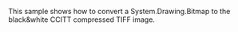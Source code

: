 This sample shows how to convert a System.Drawing.Bitmap to the black&white CCITT compressed TIFF image.